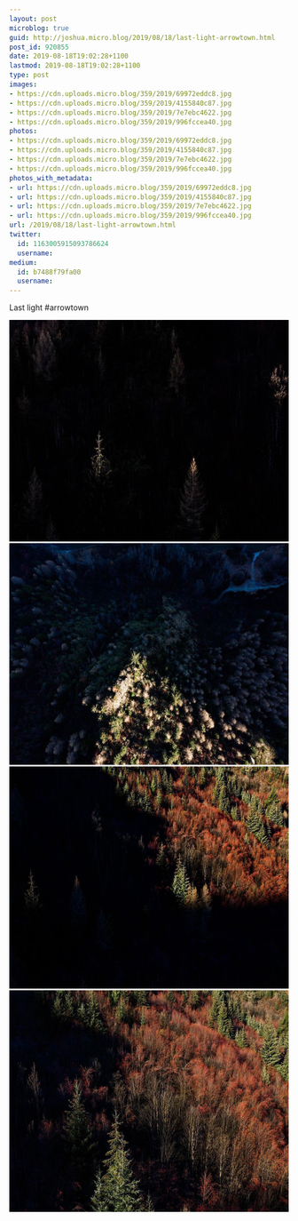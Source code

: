 ```yaml
---
layout: post
microblog: true
guid: http://joshua.micro.blog/2019/08/18/last-light-arrowtown.html
post_id: 920855
date: 2019-08-18T19:02:28+1100
lastmod: 2019-08-18T19:02:28+1100
type: post
images:
- https://cdn.uploads.micro.blog/359/2019/69972eddc8.jpg
- https://cdn.uploads.micro.blog/359/2019/4155840c87.jpg
- https://cdn.uploads.micro.blog/359/2019/7e7ebc4622.jpg
- https://cdn.uploads.micro.blog/359/2019/996fccea40.jpg
photos:
- https://cdn.uploads.micro.blog/359/2019/69972eddc8.jpg
- https://cdn.uploads.micro.blog/359/2019/4155840c87.jpg
- https://cdn.uploads.micro.blog/359/2019/7e7ebc4622.jpg
- https://cdn.uploads.micro.blog/359/2019/996fccea40.jpg
photos_with_metadata:
- url: https://cdn.uploads.micro.blog/359/2019/69972eddc8.jpg
- url: https://cdn.uploads.micro.blog/359/2019/4155840c87.jpg
- url: https://cdn.uploads.micro.blog/359/2019/7e7ebc4622.jpg
- url: https://cdn.uploads.micro.blog/359/2019/996fccea40.jpg
url: /2019/08/18/last-light-arrowtown.html
twitter:
  id: 1163005915093786624
  username: 
medium:
  id: b7488f79fa00
  username: 
---
```

Last light #arrowtown

<img src="uploads/2019/69972eddc8.jpg" width="600" height="399" alt="" /><img src="uploads/2019/4155840c87.jpg" width="600" height="399" alt="" /><img src="uploads/2019/7e7ebc4622.jpg" width="600" height="400" alt="" /><img src="uploads/2019/996fccea40.jpg" width="600" height="399" alt="" />
